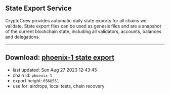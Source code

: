 ## State Export Service
CryptoCrew provides automatic daily state exports for all chains we validate. State export files can be used as genesis files and are a snapshot of the current blockchain state, including all validators, accounts, balances and delegations.

---
**Download: [phoenix-1 state export](https://dl.ccvalidators.com/SERVICE/terra2/phoenix-1_export_6568551.json)**
---

- last updated: Sun Aug 27 2023 12:43:45
- chain id: `phoenix-1`
- export height: `6568551`
- use for: airdrops, local tests, chain recovery
